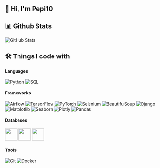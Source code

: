 ## 👋 Hi, I'm Pepi10

## 📊 Github Stats
![GitHub Stats](https://github-readme-stats.vercel.app/api?username=Pepi10&show_icons=true&theme=radical)

## 🛠️ Things I code with

#### Languages
![Python](https://img.shields.io/badge/-Python-3776AB?style=flat-square&logo=Python&logoColor=white)
![SQL](https://img.shields.io/badge/-SQL-4479A1?style=flat-square&logo=MySQL&logoColor=white)

#### Frameworks
![Airflow](https://img.shields.io/badge/-Airflow-017CEE?style=flat-square&logo=Apache%20Airflow&logoColor=white)
![TensorFlow](https://img.shields.io/badge/-TensorFlow-FF6F00?style=flat-square&logo=TensorFlow&logoColor=white)
![PyTorch](https://img.shields.io/badge/-PyTorch-EE4C2C?style=flat-square&logo=PyTorch&logoColor=white)
![Selenium](https://img.shields.io/badge/-Selenium-43B02A?style=flat-square&logo=Selenium&logoColor=white)
![BeautifulSoup](https://img.shields.io/badge/-BeautifulSoup-181717?style=flat-square&logo=BeautifulSoup&logoColor=white)
![Django](https://img.shields.io/badge/-Django-092E20?style=flat-square&logo=Django&logoColor=white)
![Matplotlib](https://img.shields.io/badge/-Matplotlib-11557C?style=flat-square&logo=Matplotlib&logoColor=white)
![Seaborn](https://img.shields.io/badge/-Seaborn-4E4E4E?style=flat-square&logo=Seaborn&logoColor=white)
![Plotly](https://img.shields.io/badge/-Plotly-3F4F75?style=flat-square&logo=Plotly&logoColor=white)
![Pandas](https://img.shields.io/badge/-Pandas-150458?style=flat-square&logo=Pandas&logoColor=white)

#### Databases
<img src="https://cdn.jsdelivr.net/gh/devicons/devicon/icons/postgresql/postgresql-original.svg" width="40" height="40"/>   <img src="https://cdn.jsdelivr.net/gh/devicons/devicon/icons/mysql/mysql-original.svg" width="40" height="40"/>   <img src="https://cdn.jsdelivr.net/gh/devicons/devicon/icons/redis/redis-original.svg" width="40" height="40"/>

#### Tools
![Git](https://img.shields.io/badge/-Git-F05032?style=flat-square&logo=Git&logoColor=white)
![Docker](https://img.shields.io/badge/-Docker-2496ED?style=flat-square&logo=Docker&logoColor=white)




<!--
**Pepi10/Pepi10** is a ✨ _special_ ✨ repository because its `README.md` (this file) appears on your GitHub profile.

Here are some ideas to get you started:

- 🔭 I’m currently working on ...
- 🌱 I’m currently learning ...
- 👯 I’m looking to collaborate on ...
- 🤔 I’m looking for help with ...
- 💬 Ask me about ...
- 📫 How to reach me: ...
- 😄 Pronouns: ...
- ⚡ Fun fact: ...
-->
